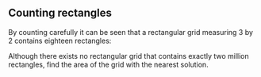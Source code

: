 ## Counting rectangles

By counting carefully it can be seen that a rectangular grid measuring 3 by 2 contains eighteen rectangles:

Although there exists no rectangular grid that contains exactly two million rectangles, find the area of the grid with the nearest solution.
